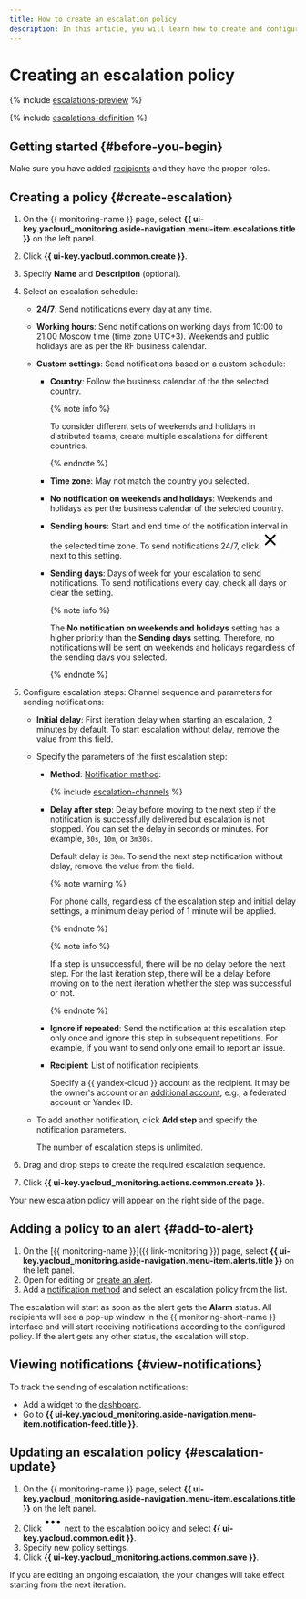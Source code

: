 ```yaml
---
title: How to create an escalation policy
description: In this article, you will learn how to create and configure an escalation policy to notify users of critical events in a timely manner.
---
```


# Creating an escalation policy

{% include [escalations-preview](../../../_includes/monitoring/escalations-preview.md) %}



{% include [escalations-definition](../../../_includes/monitoring/escalation-definition.md) %}

## Getting started {#before-you-begin}

Make sure you have added [recipients](../../concepts/alerting/notification-channel.md#channel-parameters) and they have the proper roles.

## Creating a policy {#create-escalation}

1. On the {{ monitoring-name }} page, select **{{ ui-key.yacloud_monitoring.aside-navigation.menu-item.escalations.title }}** on the left panel.
1. Click **{{ ui-key.yacloud.common.create }}**.
1. Specify **Name** and **Description** (optional).

1. Select an escalation schedule:
 
   * **24/7**: Send notifications every day at any time.

   * **Working hours**: Send notifications on working days from 10:00 to 21:00 Moscow time (time zone UTC+3). Weekends and public holidays are as per the RF business calendar.

   * **Custom settings**: Send notifications based on a custom schedule:

      * **Country**: Follow the business calendar of the the selected country.

        {% note info %}

        To consider different sets of weekends and holidays in distributed teams, create multiple escalations for different countries.

        {% endnote %}

      * **Time zone**: May not match the country you selected.
      * **No notification on weekends and holidays**: Weekends and holidays as per the business calendar of the selected country.
      * **Sending hours**: Start and end time of the notification interval in the selected time zone. To send notifications 24/7, click ![image](../../../_assets/console-icons/xmark.svg) next to this setting.
      * **Sending days**: Days of week for your escalation to send notifications. To send notifications every day, check all days or clear the setting.

        {% note info %}

        The **No notification on weekends and holidays** setting has a higher priority than the **Sending days** setting. Therefore, no notifications will be sent on weekends and holidays regardless of the sending days you selected.

        {% endnote %}

1. Configure escalation steps: Channel sequence and parameters for sending notifications:

    * **Initial delay**: First iteration delay when starting an escalation, 2 minutes by default. To start escalation without delay, remove the value from this field.
    * Specify the parameters of the first escalation step: 
      * **Method**: [Notification method](../../concepts/alerting/notification-channel.md#channel-parameters):
       
          {% include [escalation-channels](../../../_includes/monitoring/escalation-channels.md) %}

      * **Delay after step**: Delay before moving to the next step if the notification is successfully delivered but escalation is not stopped. You can set the delay in seconds or minutes. For example, `30s`, `10m`, or `3m30s`.
      
        Default delay is `30m`. To send the next step notification without delay, remove the value from the field.

        {% note warning %}

        For phone calls, regardless of the escalation step and initial delay settings, a minimum delay period of 1 minute will be applied.

        {% endnote %}

        {% note info %}

        If a step is unsuccessful, there will be no delay before the next step. For the last iteration step, there will be a delay before moving on to the next iteration whether the step was successful or not.

        {% endnote %}

      * **Ignore if repeated**: Send the notification at this escalation step only once and ignore this step in subsequent repetitions. For example, if you want to send only one email to report an issue.
      * **Recipient**: List of notification recipients.
        
        Specify a {{ yandex-cloud }} account as the recipient. It may be the owner's account or an [additional account](../../../iam/concepts/users/accounts.md), e.g., a federated account or Yandex ID.
    * To add another notification, click **Add step** and specify the notification parameters.
        
      The number of escalation steps is unlimited.

1. Drag and drop steps to create the required escalation sequence.
1. Click **{{ ui-key.yacloud_monitoring.actions.common.create }}**.

Your new escalation policy will appear on the right side of the page.

## Adding a policy to an alert {#add-to-alert}

1. On the [{{ monitoring-name }}]({{ link-monitoring }}) page, select **{{ ui-key.yacloud_monitoring.aside-navigation.menu-item.alerts.title }}** on the left panel.
1. Open for editing or [create an alert](create-alert.md).
1. Add a [notification method](../../operations/alert/create-alert.md) and select an escalation policy from the list.

The escalation will start as soon as the alert gets the **Alarm** status. All recipients will see a pop-up window in the {{ monitoring-short-name }} interface and will start receiving notifications according to the configured policy. If the alert gets any other status, the escalation will stop.

## Viewing notifications {#view-notifications}

To track the sending of escalation notifications: 
* Add a widget to the [dashboard](../dashboard/add-widget.md#escalation).
* Go to **{{ ui-key.yacloud_monitoring.aside-navigation.menu-item.notification-feed.title }}**.

## Updating an escalation policy {#escalation-update}

1. On the {{ monitoring-name }} page, select **{{ ui-key.yacloud_monitoring.aside-navigation.menu-item.escalations.title }}** on the left panel.
1. Click ![image](../../../_assets/console-icons/ellipsis.svg) next to the escalation policy and select **{{ ui-key.yacloud.common.edit }}**.
1. Specify new policy settings.
1. Click **{{ ui-key.yacloud_monitoring.actions.common.save }}**.

If you are editing an ongoing escalation, the your changes will take effect starting from the next iteration.